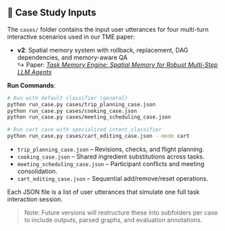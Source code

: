 ## 📁 Case Study Inputs

The `cases/` folder contains the input user utterances for four multi-turn interactive scenarios used in our TME paper:

- **v2**: Spatial memory system with rollback, replacement, DAG dependencies, and memory-aware QA  
  ↪︎ Paper: [*Task Memory Engine: Spatial Memory for Robust Multi-Step LLM Agents*](https://arxiv.org/abs/2505.19436)

**Run Commands**:

```bash
# Run with default classifier (general)
python run_case.py cases/trip_planning_case.json
python run_case.py cases/cooking_case.json
python run_case.py cases/meeting_scheduling_case.json

# Run cart case with specialized intent_classifier
python run_case.py cases/cart_editing_case.json --mode cart
```

- `trip_planning_case.json` – Revisions, checks, and flight planning.
- `cooking_case.json` – Shared ingredient substitutions across tasks.
- `meeting_scheduling_case.json` – Participant conflicts and meeting consolidation.
- `cart_editing_case.json` – Sequential add/remove/reset operations.

Each JSON file is a list of user utterances that simulate one full task interaction session.

> Note: Future versions will restructure these into subfolders per case to include outputs, parsed graphs, and evaluation annotations.

